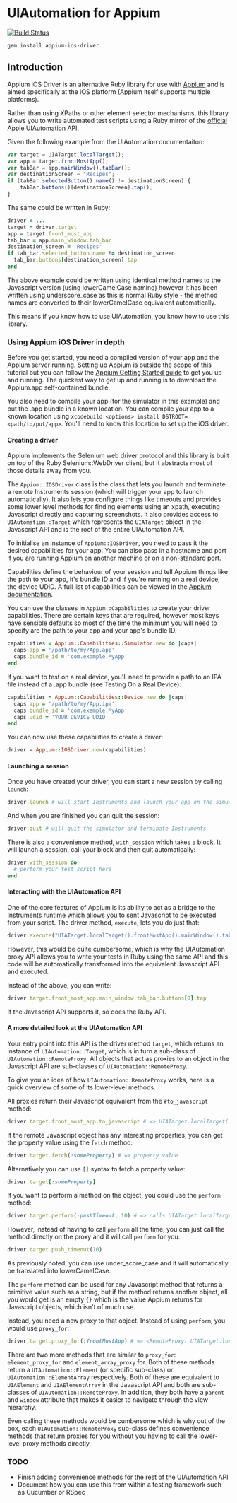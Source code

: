 # UIAutomation for Appium

[![Build Status](https://travis-ci.org/songkick/appium-ios-driver.svg?branch=master)](https://travis-ci.org/songkick/appium-ios-driver)

```
gem install appium-ios-driver
```

## Introduction

Appium iOS Driver is an alternative Ruby library for use with [Appium](http://appium.io) and is aimed specifically at the iOS platform (Appium itself supports multiple platforms).

Rather than using XPaths or other element selector mechanisms, this library allows you to write automated test scripts using a Ruby mirror of the [official Apple UIAutomation API](https://developer.apple.com/library/ios/documentation/DeveloperTools/Reference/UIAutomationRef/_index.html).

Given the following example from the UIAutomation documentaiton:

```javascript
var target = UIATarget.localTarget();
var app = target.frontMostApp();
var tabBar = app.mainWindow().tabBar();
var destinationScreen = "Recipes";
if (tabBar.selectedButton().name() != destinationScreen) {
    tabBar.buttons()[destinationScreen].tap();
}
```

The same could be written in Ruby:

```ruby
driver = ...
target = driver.target
app = target.front_most_app
tab_bar = app.main_window.tab_bar
destination_screen = 'Recipes'
if tab_bar.selected_button.name != destination_screen 
  tab_bar.buttons[destination_screen].tap
end
```

The above example could be written using identical method names to the Javascript version (using lowerCamelCase naming) however it has been written using underscore_case as this is normal Ruby style - the method names are converted to their lowerCamelCase equivalent automatically.

This means if you know how to use UIAutomation, you know how to use this library.

### Using Appium iOS Driver in depth

Before you get started, you need a compiled version of your app and the Appium server running. Setting up Appium is outside the scope of this tutorial but you can follow the [Appium Getting Started guide](http://appium.io/getting-started.html?lang=en) to get you up and running. The quickest way to get up and running is to download the Appium.app self-contained bundle.

You also need to compile your app (for the simulator in this example) and put the .app bundle in a known location. You can compile your app to a known location using `xcodebuild <options> install DSTROOT=<path/to/put/app>`. You'll need to know this location to set up the iOS driver.
  
#### Creating a driver

Appium implements the Selenium web driver protocol and this library is built on top of the Ruby Selenium::WebDriver client, but it abstracts most of those details away from you.

The `Appium::IOSDriver` class is the class that lets you launch and terminate a remote Instruments session (which will trigger your app to launch automatically). It also lets you configure things like timeouts and provides some lower level methods for finding elements using an xpath, executing Javascript directly and capturing screenshots. It also provides access to `UIAutomation::Target` which represents the `UIATarget` object in the Javascript API and is the root of the entire UIAutomation API.

To initialise an instance of `Appium::IOSDriver`, you need to pass it the desired capabilities for your app. You can also pass in a hostname and port if you are running Appium on another machine or on a non-standard port.

Capabilities define the behaviour of your session and tell Appium things like the path to your app, it's bundle ID and if you're running on a real device, the device UDID. A full list of capabilities can be viewed in the [Appium documentation](https://github.com/appium/appium/blob/master/docs/en/caps.md). 

You can use the classes in `Appium::Capabilities` to create your driver capabilities. There are certain keys that are required, however most keys have sensible defaults so most of the time the minimum you will need to specify are the path to your app and your app's bundle ID.

```ruby
capabilities = Appium::Capabilities::Simulator.new do |caps|
  caps.app = '/path/to/my/App.app'
  caps.bundle_id = 'com.example.MyApp'
end
```

If you want to test on a real device, you'll need to provide a path to an IPA file instead of a .app bundle (see Testing On a Real Device):

```ruby
capabilities = Appium::Capabilities::Device.new do |caps|
  caps.app = '/path/to/my/App.ipa'
  caps.bundle_id = 'com.example.MyApp'
  caps.udid = 'YOUR_DEVICE_UDID'
end
```

You can now use these capabilities to create a driver:

```ruby
driver = Appium::IOSDriver.new(capabilities)
```

#### Launching a session

Once you have created your driver, you can start a new session by calling `launch`:

```ruby
driver.launch # will start Instruments and launch your app on the simulator or device
```

And when you are finished you can quit the session:

```ruby
driver.quit # will quit the simulator and terminate Instruments
```

There is also a convenience method, `with_session` which takes a block. It will launch a session, call your block and then quit automatically:

```ruby
driver.with_session do
  # perform your test script here
end
```

#### Interacting with the UIAutomation API

One of the core features of Appium is its ability to act as a bridge to the Instruments runtime which allows you to sent Javascript to be executed from your script. The driver method, `execute`, lets you do just that:

```ruby
driver.execute("UIATarget.localTarget().frontMostApp().mainWindow().tabBar().buttons[0].tap()")
```

However, this would be quite cumbersome, which is why the UIAutomation proxy API allows you to write your tests in Ruby using the same API and this code will be automatically transformed into the equivalent Javascript API and executed.

Instead of the above, you can write:

```ruby
driver.target.front_most_app.main_window.tab_bar.buttons[0].tap
```

If the Javascript API supports it, so does the Ruby API.

#### A more detailed look at the UIAutomation API

Your entry point into this API is the driver method `target`, which returns an instance of `UIAutomation::Target`, which is in turn a sub-class of `UIAutomation::RemoteProxy`. All objects that act as proxies to an object in the Javascript API are sub-classes of `UIAutomation::RemoteProxy`.

To give you an idea of how `UIAutomation::RemoteProxy` works, here is a quick overview of some of its lower-level methods. 

All proxies return their Javascript equivalent from the `#to_javascript` method:

```ruby
driver.target.front_most_app.to_javascript # => UIATarget.localTarget().frontMostApp()
```

If the remote Javascript object has any interesting properties, you can get the property value using the `fetch` method:

```ruby
driver.target.fetch(:someProperty) # => property value
```

Alternatively you can use `[]` syntax to fetch a property value:

```ruby
driver.target[:someProperty]
```

If you want to perform a method on the object, you could use the `perform` method:

```ruby
driver.target.perform(:pushTimeout, 10) # => calls UIATarget.localTarget().pushTimeout(10)
```

However, instead of having to call `perform` all the time, you can just call the method directly on the proxy and it will call `perform` for you:

```ruby
driver.target.push_timeout(10)
```

As previously noted, you can use under_score_case and it will automatically be translated into lowerCamelCase.

The `perform` method can be used for any Javascript method that returns a primitive value such as a string, but if the method returns another object, all you would get is an empty `{}` which is the value Appium returns for Javascript objects, which isn't of much use.

Instead, you need a new proxy to that object. Instead of using `perform`, you would use `proxy_for`:

```ruby
driver.target.proxy_for(:frontMostApp) # => <RemoteProxy: UIATarget.localTarget().frontMostApp()>
```

There are two more methods that are similar to `proxy_for`: `element_proxy_for` and `element_array_proxy` for. Both of these methods return a `UIAutomation::Element` (or specific sub-class) or `UIAutomation::ElementArray` respectively. Both of these are equivalent to `UIAElement` and `UIAElementArray` in the Javascript API and both are sub-classes of `UIAutomation::RemoteProxy`. In addition, they both have a `parent` and `window` attribute that makes it easier to navigate through the view hierarchy. 

Even calling these methods would be cumbersome which is why out of the box, each `UIAutomation::RemoteProxy` sub-class defines convenience methods that return proxies for you without you having to call the lower-level proxy methods directly.

### TODO

* Finish adding convenience methods for the rest of the UIAutomation API
* Document how you can use this from within a testing framework such as Cucumber or RSpec


